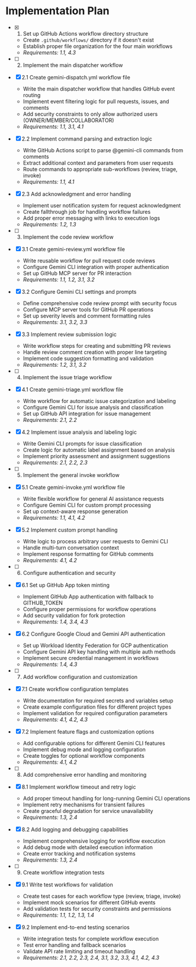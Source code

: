 # Implementation Plan

- [x] 1. Set up GitHub Actions workflow directory structure
  - Create `.github/workflows/` directory if it doesn't exist
  - Establish proper file organization for the four main workflows
  - _Requirements: 1.1, 4.3_

- [ ] 2. Implement the main dispatcher workflow
- [x] 2.1 Create gemini-dispatch.yml workflow file
  - Write the main dispatcher workflow that handles GitHub event routing
  - Implement event filtering logic for pull requests, issues, and comments
  - Add security constraints to only allow authorized users (OWNER/MEMBER/COLLABORATOR)
  - _Requirements: 1.1, 3.1, 4.1_

- [x] 2.2 Implement command parsing and extraction logic
  - Write GitHub Actions script to parse @gemini-cli commands from comments
  - Extract additional context and parameters from user requests
  - Route commands to appropriate sub-workflows (review, triage, invoke)
  - _Requirements: 1.1, 4.1_

- [x] 2.3 Add acknowledgment and error handling
  - Implement user notification system for request acknowledgment
  - Create fallthrough job for handling workflow failures
  - Add proper error messaging with links to execution logs
  - _Requirements: 1.2, 1.3_

- [ ] 3. Implement the code review workflow
- [x] 3.1 Create gemini-review.yml workflow file
  - Write reusable workflow for pull request code reviews
  - Configure Gemini CLI integration with proper authentication
  - Set up GitHub MCP server for PR interaction
  - _Requirements: 1.1, 1.2, 3.1, 3.2_

- [x] 3.2 Configure Gemini CLI settings and prompts
  - Define comprehensive code review prompt with security focus
  - Configure MCP server tools for GitHub PR operations
  - Set up severity levels and comment formatting rules
  - _Requirements: 3.1, 3.2, 3.3_

- [x] 3.3 Implement review submission logic
  - Write workflow steps for creating and submitting PR reviews
  - Handle review comment creation with proper line targeting
  - Implement code suggestion formatting and validation
  - _Requirements: 1.2, 3.1, 3.2_

- [ ] 4. Implement the issue triage workflow
- [x] 4.1 Create gemini-triage.yml workflow file
  - Write workflow for automatic issue categorization and labeling
  - Configure Gemini CLI for issue analysis and classification
  - Set up GitHub API integration for issue management
  - _Requirements: 2.1, 2.2_

- [x] 4.2 Implement issue analysis and labeling logic
  - Write Gemini CLI prompts for issue classification
  - Create logic for automatic label assignment based on analysis
  - Implement priority assessment and assignment suggestions
  - _Requirements: 2.1, 2.2, 2.3_

- [ ] 5. Implement the general invoke workflow
- [x] 5.1 Create gemini-invoke.yml workflow file
  - Write flexible workflow for general AI assistance requests
  - Configure Gemini CLI for custom prompt processing
  - Set up context-aware response generation
  - _Requirements: 1.1, 4.1, 4.2_

- [x] 5.2 Implement custom prompt handling
  - Write logic to process arbitrary user requests to Gemini CLI
  - Handle multi-turn conversation context
  - Implement response formatting for GitHub comments
  - _Requirements: 4.1, 4.2_

- [ ] 6. Configure authentication and security
- [x] 6.1 Set up GitHub App token minting
  - Implement GitHub App authentication with fallback to GITHUB_TOKEN
  - Configure proper permissions for workflow operations
  - Add security validation for fork protection
  - _Requirements: 1.4, 3.4, 4.3_

- [x] 6.2 Configure Google Cloud and Gemini API authentication
  - Set up Workload Identity Federation for GCP authentication
  - Configure Gemini API key handling with multiple auth methods
  - Implement secure credential management in workflows
  - _Requirements: 1.4, 4.3_

- [ ] 7. Add workflow configuration and customization
- [x] 7.1 Create workflow configuration templates
  - Write documentation for required secrets and variables setup
  - Create example configuration files for different project types
  - Implement validation for required configuration parameters
  - _Requirements: 4.1, 4.2, 4.3_

- [x] 7.2 Implement feature flags and customization options
  - Add configurable options for different Gemini CLI features
  - Implement debug mode and logging configuration
  - Create toggles for optional workflow components
  - _Requirements: 4.1, 4.2_

- [ ] 8. Add comprehensive error handling and monitoring
- [x] 8.1 Implement workflow timeout and retry logic
  - Add proper timeout handling for long-running Gemini CLI operations
  - Implement retry mechanisms for transient failures
  - Create graceful degradation for service unavailability
  - _Requirements: 1.3, 2.4_

- [x] 8.2 Add logging and debugging capabilities
  - Implement comprehensive logging for workflow execution
  - Add debug mode with detailed execution information
  - Create error tracking and notification systems
  - _Requirements: 1.3, 2.4_

- [ ] 9. Create workflow integration tests
- [x] 9.1 Write test workflows for validation
  - Create test cases for each workflow type (review, triage, invoke)
  - Implement mock scenarios for different GitHub events
  - Add validation tests for security constraints and permissions
  - _Requirements: 1.1, 1.2, 1.3, 1.4_

- [x] 9.2 Implement end-to-end testing scenarios
  - Write integration tests for complete workflow execution
  - Test error handling and fallback scenarios
  - Validate API rate limiting and timeout handling
  - _Requirements: 2.1, 2.2, 2.3, 2.4, 3.1, 3.2, 3.3, 4.1, 4.2, 4.3_
